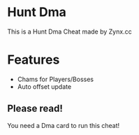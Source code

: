 # Hunt Dma
This is a Hunt Dma Cheat made by Zynx.cc

# Features
- Chams for Players/Bosses
- Auto offset update 

## Please read!
You need a Dma card to run this cheat!
